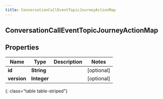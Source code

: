 ```yaml
---
title: ConversationCallEventTopicJourneyActionMap
---
```

## ConversationCallEventTopicJourneyActionMap


## Properties

| Name | Type | Description | Notes |
| ------------ | ------------- | ------------- | ------------- |
| **id** | **String** |  |  [optional] |
| **version** | **Integer** |  |  [optional] |
{: class="table table-striped"}



